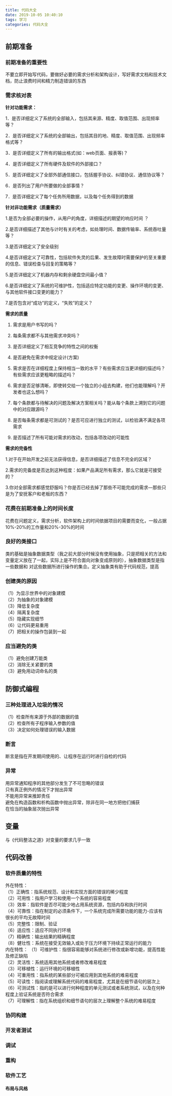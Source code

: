 ```yaml
---
title: 代码大全
date: 2019-10-05 10:40:10
tags: 学习
categories: 代码大全
---
```

## 前期准备
### 前期准备的重要性
不要立即开始写代码，要做好必要的需求分析和架构设计，写好需求文档和技术文档，防止浪费时间和精力制造错误的东西
### 需求核对表
**针对功能需求：**

1．是否详细定义了系统的全部输入，包括其来源、精度、取值范围、出现频率等？

2．是否详细定义了系统的全部输出，包括其目的地、精度、取值范围、出现频率格式等？

3．是否详细定义了所有的输出格式(如：web页面、报表等)？

4．是否详细定义了所有硬件及软件的外部接口？

5．是否详细定义了全部外部通信接口，包括握手协议、纠错协议、通信协议等？

6．是否列出了用户所要做的全部事情？

7．是否详细定义了每个任务所用数据，以及每个任务得到的数据

**针对非功能需求（质量需求）**

1.是否为全部必要的操作，从用户的角度，详细描述的期望的响应时间 ？

2.是否详细描述了其他与计时有关的考虑，如处理时间、数据传输率、系统吞吐量等？

3.是否详细定义了安全级别

4.是否详细定义了可靠性，包括软件失灵的后果、发生故障时需要保护的至关重要的信息、错误检查与回复的策略等？

5.是否详细定义了机器内存和剩余硬盘空间最小值？

6.是否详细定义了系统的可维护性，包括适应特定功能的变更、操作环境的变更、与其他软件接口变更的能力？

7.是否包含对“成功”的定义，“失败”的定义？

**需求的质量**

1. 需求是用户书写的吗？

2. 每条需求都不与其他需求冲突吗？

3. 是否详细定义了相互竞争的特性之间的权衡

4. 是否避免在需求中规定设计(方案)

5. 需求是否在详细程度上保持相当一致的水平？有些需求应当更详细的描述吗？有些需求应该更粗略的描述吗？

6. 需求是否足够清晰，即使转交给一个独立的小组去构建，他们也能理解吗？开发者也这么想吗？

7. 每个条款都与待解决的问题及解决方案相关吗？能从每个条款上溯到它的问题中的对应跟源吗？

8. 是否每条需求都是可测试的？是否可应进行独立的测试，以检验满不满足各项需求

9. 是否描述了所有可能对需求的改动，包括各项改动的可能性

**需求的完备性**
 
 1.对于在开始开发之前无法获得信息，是否详细描述了信息不完全的区域？
 
 2.需求的完备度是否达到这种程度：如果产品满足所有需求，那么它就是可接受的？
 
 3.你对全部需求都感觉舒服吗？你是否已经去掉了那些不可能完成的需求—那些只是为了安抚客户和老板的东西？
### 花费在前期准备上的时间长度
花费在问题定义，需求分析，软件架构上的时间依据项目的需要而变化，一般占据10%-20%的工作量和20%-30%的时间
### 良好的类接口
类的基础是抽象数据类型（我之前大部分时候没有使用抽象，只是把相关的方法和变量定义放在了一起，实际上是不符合面向对象变成原则的），抽象数据类型是指一些数据和
对这些数据所进行操作的集合。定义抽象类有助于代码规范，提高
### 创建类的原因
（1）为显示世界中的对象建模    
（2）为抽象的对象建模    
（3）降低复杂度    
（4）隔离复杂度    
（5）隐藏实现细节    
（6）让代码更易重用    
（7）把相关的操作包装到一起
### 应当避免的类
（1）避免创建万能类    
（2）消除无关紧要的类    
（3）避免用动词命名的类
## 防御式编程
### 三种处理进入垃圾的情况
（1）检查所有来源于外部的数据的值    
（2）检查所有子程序输入参数的值    
（3）决定如何处理错误的输入数据
### 断言
断言是指在开发期间使用的、让程序在运行时进行自检的代码
### 异常
用异常通知程序的其他部分发生了不可忽略的错误    
只有真正例外的情况下才抛出异常    
不能用异常来推卸责任    
避免在构造函数和析构函数中抛出异常，除非在同一地方把他们捕获    
在恰当的抽象层次抛出异常
## 变量
与《代码整洁之道》对变量的要求几乎一致
## 代码改善
### 软件质量的特性
外在特性：    
（1）正确性：指系统规范、设计和实现方面的错误的稀少程度        
（2）可用性：指用户学习和使用一个系统的容易程度    
（3）效率：指软件是否尽可能少地占用系统资源，包括内存和执行时间    
（4）可靠性：指在制定的必须条件下，一个系统完成所需要功能的能力-应该有很长的平均无故障时间    
（5）完整性：限制、验证    
（6）适应性：适应不同执行环境    
（7）精确性：输出结果的精确程度    
（8）健壮性：系统在接受无效输入或处于压力环境下持续正常运行的能力    
内在特性：
（1）可维护性：指很容易能够对系统进行修改或新增功能，提高性能及修正缺陷    
（2）灵活性：系统适用其他系统或者修改难易程度    
（3）可移植性：运行环境的可移植性    
（4）可重用性：指系统的某些部分可被应用到其他系统的难易程度    
（5）可读性：指阅读或理解系统代码的难易程度，尤其是在细节语句的层次上    
（6）可测试性：指的是可以进行何种程度的单元测试或者系统测试，以及在何种程度上验证系统是否符合需求    
（7）可理解性：指在系统组织和细节语句的层次上理解整个系统的难易程度
### 协同构建
### 开发者测试
### 调试
### 重构
### 软件工艺
#### 布局与风格
